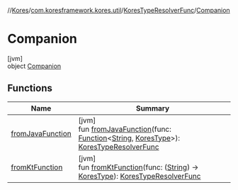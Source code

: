 //[Kores](../../../../index.md)/[com.koresframework.kores.util](../../index.md)/[KoresTypeResolverFunc](../index.md)/[Companion](index.md)

# Companion

[jvm]\
object [Companion](index.md)

## Functions

| Name | Summary |
|---|---|
| [fromJavaFunction](from-java-function.md) | [jvm]<br>fun [fromJavaFunction](from-java-function.md)(func: [Function](https://docs.oracle.com/javase/8/docs/api/java/util/function/Function.html)<[String](https://kotlinlang.org/api/latest/jvm/stdlib/kotlin/-string/index.html), [KoresType](../../../com.koresframework.kores.type/-kores-type/index.md)>): [KoresTypeResolverFunc](../index.md) |
| [fromKtFunction](from-kt-function.md) | [jvm]<br>fun [fromKtFunction](from-kt-function.md)(func: ([String](https://kotlinlang.org/api/latest/jvm/stdlib/kotlin/-string/index.html)) -> [KoresType](../../../com.koresframework.kores.type/-kores-type/index.md)): [KoresTypeResolverFunc](../index.md) |
